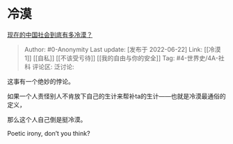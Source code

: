 # 冷漠
[现在的中国社会到底有多冷漠？](https://www.zhihu.com/question/538025581/answer/2539194102)

> Author: #0-Anonymity
> Last update: [发布于 2022-06-22]
> Link: [[冷漠 1]] [[自私]] [[不该受亏待]] [[我的自由与你的安全]]
> Tag: #4-世界史/4A-社科
> 评论区:
> 泛讨论:

这事有一个绝妙的悖论。

如果一个人责怪别人不肯放下自己的生计来帮补ta的生计——也就是冷漠最通俗的定义，

那么这个人自己倒是挺冷漠。

Poetic irony, don’t you think?
